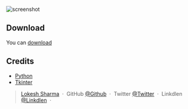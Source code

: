 


![screenshot](https://raw.githubusercontent.com/amitmerchant1990/electron-markdownify/master/app/img/markdownify.gif)

## Download
You can [download](https://github.com/coder-lokesh/Notepad) 

## Credits
- [Python](https://www.python.org/)
- [Tkinter](https://docs.python.org/3/library/tkinter.html)

> [Lokesh Sharma](http://lokesh-resume.web.app/) &nbsp;&middot;&nbsp;
> GitHub [@Github](https://github.com/coder-lokesh) &nbsp;&middot;&nbsp;
> Twitter [@Twitter](https://twitter.com/lokeshs97047988) &nbsp;&middot;&nbsp;
> Linkdlen [@Linkdlen](https://www.linkedin.com/in/lokesh-sharma-908857193/) &nbsp;&middot;&nbsp;

